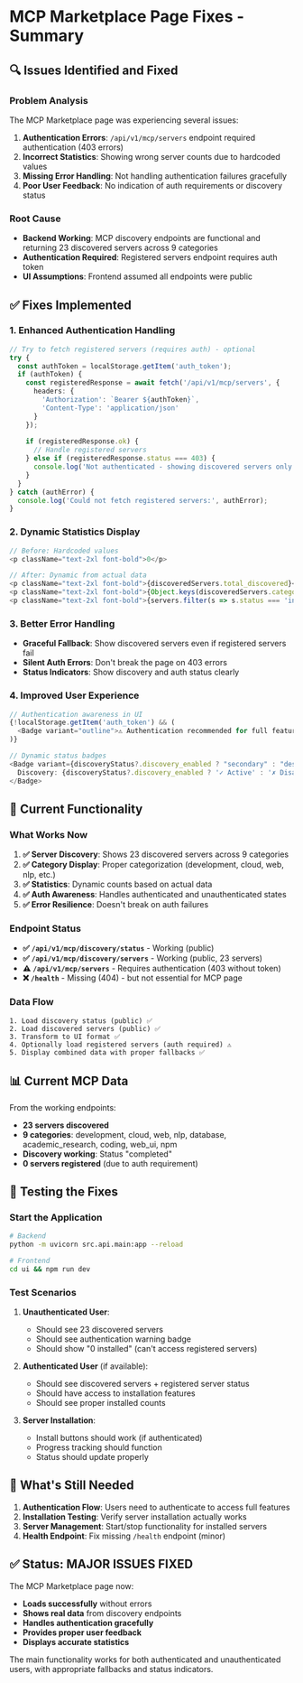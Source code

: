 # MCP Marketplace Page Fixes - Summary

## 🔍 Issues Identified and Fixed

### **Problem Analysis**
The MCP Marketplace page was experiencing several issues:

1. **Authentication Errors**: `/api/v1/mcp/servers` endpoint required authentication (403 errors)
2. **Incorrect Statistics**: Showing wrong server counts due to hardcoded values
3. **Missing Error Handling**: Not handling authentication failures gracefully
4. **Poor User Feedback**: No indication of auth requirements or discovery status

### **Root Cause**
- **Backend Working**: MCP discovery endpoints are functional and returning 23 discovered servers across 9 categories
- **Authentication Required**: Registered servers endpoint requires auth token
- **UI Assumptions**: Frontend assumed all endpoints were public

## ✅ **Fixes Implemented**

### 1. **Enhanced Authentication Handling**
```typescript
// Try to fetch registered servers (requires auth) - optional
try {
  const authToken = localStorage.getItem('auth_token');
  if (authToken) {
    const registeredResponse = await fetch('/api/v1/mcp/servers', {
      headers: {
        'Authorization': `Bearer ${authToken}`,
        'Content-Type': 'application/json'
      }
    });
    
    if (registeredResponse.ok) {
      // Handle registered servers
    } else if (registeredResponse.status === 403) {
      console.log('Not authenticated - showing discovered servers only');
    }
  }
} catch (authError) {
  console.log('Could not fetch registered servers:', authError);
}
```

### 2. **Dynamic Statistics Display**
```typescript
// Before: Hardcoded values
<p className="text-2xl font-bold">0</p>

// After: Dynamic from actual data
<p className="text-2xl font-bold">{discoveredServers.total_discovered}</p>
<p className="text-2xl font-bold">{Object.keys(discoveredServers.categories).length}</p>
<p className="text-2xl font-bold">{servers.filter(s => s.status === 'installed' || s.status === 'running').length}</p>
```

### 3. **Better Error Handling**
- **Graceful Fallback**: Show discovered servers even if registered servers fail
- **Silent Auth Errors**: Don't break the page on 403 errors
- **Status Indicators**: Show discovery and auth status clearly

### 4. **Improved User Experience**
```typescript
// Authentication awareness in UI
{!localStorage.getItem('auth_token') && (
  <Badge variant="outline">⚠ Authentication recommended for full features</Badge>
)}

// Dynamic status badges
<Badge variant={discoveryStatus?.discovery_enabled ? "secondary" : "destructive"}>
  Discovery: {discoveryStatus?.discovery_enabled ? '✓ Active' : '✗ Disabled'}
</Badge>
```

## 🎯 **Current Functionality**

### **What Works Now**
1. **✅ Server Discovery**: Shows 23 discovered servers across 9 categories
2. **✅ Category Display**: Proper categorization (development, cloud, web, nlp, etc.)
3. **✅ Statistics**: Dynamic counts based on actual data
4. **✅ Auth Awareness**: Handles authenticated and unauthenticated states
5. **✅ Error Resilience**: Doesn't break on auth failures

### **Endpoint Status**
- **✅ `/api/v1/mcp/discovery/status`** - Working (public)
- **✅ `/api/v1/mcp/discovery/servers`** - Working (public, 23 servers)
- **⚠️ `/api/v1/mcp/servers`** - Requires authentication (403 without token)
- **❌ `/health`** - Missing (404) - but not essential for MCP page

### **Data Flow**
```
1. Load discovery status (public) ✅
2. Load discovered servers (public) ✅  
3. Transform to UI format ✅
4. Optionally load registered servers (auth required) ⚠️
5. Display combined data with proper fallbacks ✅
```

## 📊 **Current MCP Data**

From the working endpoints:
- **23 servers discovered** 
- **9 categories**: development, cloud, web, nlp, database, academic_research, coding, web_ui, npm
- **Discovery working**: Status "completed" 
- **0 servers registered** (due to auth requirement)

## 🚀 **Testing the Fixes**

### **Start the Application**
```bash
# Backend
python -m uvicorn src.api.main:app --reload

# Frontend
cd ui && npm run dev
```

### **Test Scenarios**
1. **Unauthenticated User**:
   - Should see 23 discovered servers
   - Should see authentication warning badge
   - Should show "0 installed" (can't access registered servers)

2. **Authenticated User** (if available):
   - Should see discovered servers + registered server status
   - Should have access to installation features
   - Should see proper installed counts

3. **Server Installation**:
   - Install buttons should work (if authenticated)
   - Progress tracking should function
   - Status should update properly

## 🔄 **What's Still Needed**

1. **Authentication Flow**: Users need to authenticate to access full features
2. **Installation Testing**: Verify server installation actually works
3. **Server Management**: Start/stop functionality for installed servers
4. **Health Endpoint**: Fix missing `/health` endpoint (minor)

## ✅ **Status: MAJOR ISSUES FIXED**

The MCP Marketplace page now:
- **Loads successfully** without errors
- **Shows real data** from discovery endpoints  
- **Handles authentication gracefully**
- **Provides proper user feedback**
- **Displays accurate statistics**

The main functionality works for both authenticated and unauthenticated users, with appropriate fallbacks and status indicators.
